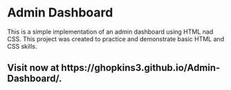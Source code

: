<h1>Admin Dashboard</h1>
<p>This is a simple implementation of an admin dashboard using HTML nad CSS. This project was created to practice and demonstrate basic HTML and CSS skills.</p>

<h2>Visit now at https://ghopkins3.github.io/Admin-Dashboard/.</h2>
